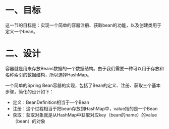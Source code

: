 # 一、目标
这一节的目标是：实现一个简单的容器注册、获取bean的功能，以及创建类用于定义一个bean。

# 二、设计
容器就是用来存放Beans数据的一个数据结构。由于我们需要一种可以用于存放和名称索引的数据结构，所以选择HashMap。

一个简单的Spring Bean容器的实现，包括了Bean的定义、注册、获取三个基本步骤，简化的设计如下：

- 定义：BeanDefinition相当于一个Bean
- 注册：这个过程相当于把bean存放到HashMap中，value指的是一个Bean
- 获取：获取对象就是从HashMap中获取对应key（bean的name）的value（bean）的对象


